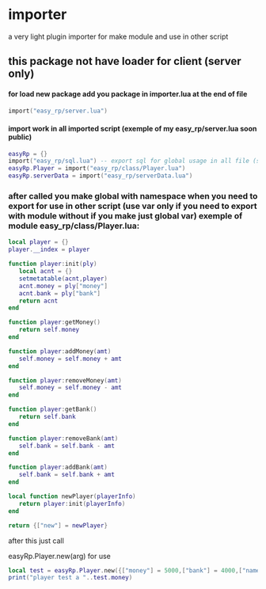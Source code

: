 # importer
 a very light plugin importer for make module and use in other script
## this package not have loader for client (server only)


#### for load new package add you package in importer.lua at the end of file

```LUA
import("easy_rp/server.lua")
```

#### import work in all imported script (exemple of my easy_rp/server.lua soon public)
```LUA
easyRp = {}
import("easy_rp/sql.lua") -- export sql for global usage in all file (sql do'esnt have local before)
easyRp.Player = import("easy_rp/class/Player.lua")
easyRp.serverData = import("easy_rp/serverData.lua")
```

### after called you make global with namespace when you need to export for use in other script (use var only if you need to export with module without if you make just global var) exemple of module easy_rp/class/Player.lua:
```LUA
local player = {}
player.__index = player

function player:init(ply)
   local acnt = {}
   setmetatable(acnt,player)
   acnt.money = ply["money"]
   acnt.bank = ply["bank"]
   return acnt
end

function player:getMoney()
   return self.money
end

function player:addMoney(amt)
   self.money = self.money + amt
end

function player:removeMoney(amt)
   self.money = self.money - amt
end

function player:getBank()
   return self.bank
end

function player:removeBank(amt)
   self.bank = self.bank - amt
end

function player:addBank(amt)
   self.bank = self.bank + amt
end

local function newPlayer(playerInfo)
   return player:init(playerInfo)
end

return {["new"] = newPlayer}
```

after this just call

easyRp.Player.new(arg) for use
```LUA
local test = easyRp.Player.new({["money"] = 5000,["bank"] = 4000,["name"] = "dicta",["identifier"] = "steamid"})
print("player test a "..test.money)
```
